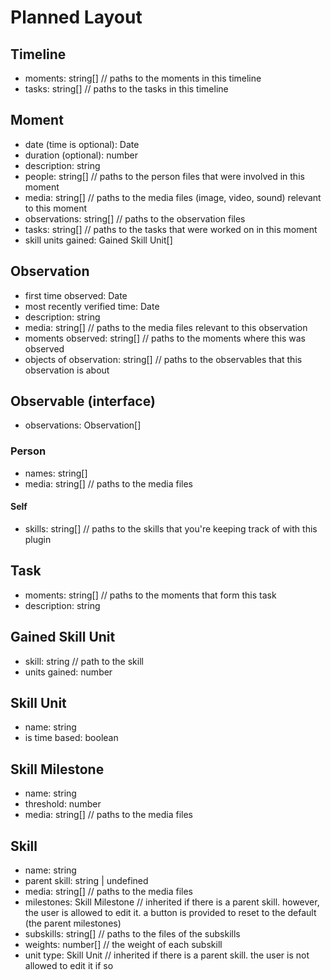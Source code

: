 # Planned Layout
## Timeline
- moments: string\[\] // paths to the moments in this timeline
- tasks: string\[\] // paths to the tasks in this timeline
## Moment
- date (time is optional): Date
- duration (optional): number
- description: string
- people: string\[\] // paths to the person files that were involved in this moment
- media: string\[\] // paths to the media files (image, video, sound) relevant to this moment
- observations: string\[\] // paths to the observation files
- tasks: string\[\] // paths to the tasks that were worked on in this moment
- skill units gained: Gained Skill Unit\[\]
## Observation
- first time observed: Date
- most recently verified time: Date
- description: string
- media: string\[\] // paths to the media files relevant to this observation
- moments observed: string\[\] // paths to the moments where this was observed
- objects of observation: string\[\] // paths to the observables that this observation is about
## Observable (interface)
- observations: Observation\[\]
### Person
- names: string\[\]
- media: string\[\] // paths to the media files
#### Self
- skills: string\[\] // paths to the skills that you're keeping track of with this plugin
## Task
- moments: string\[\] // paths to the moments that form this task
- description: string
## Gained Skill Unit
- skill: string // path to the skill
- units gained: number
## Skill Unit
- name: string
- is time based: boolean
## Skill Milestone
- name: string
- threshold: number
- media: string\[\] // paths to the media files
## Skill
- name: string
- parent skill: string | undefined
- media: string\[\] // paths to the media files
- milestones: Skill Milestone // inherited if there is a parent skill. however, the user is allowed to edit it. a button is provided to reset to the default (the parent milestones)
- subskills: string\[\] // paths to the files of the subskills
- weights: number\[\] // the weight of each subskill
- unit type: Skill Unit // inherited if there is a parent skill. the user is not allowed to edit it if so